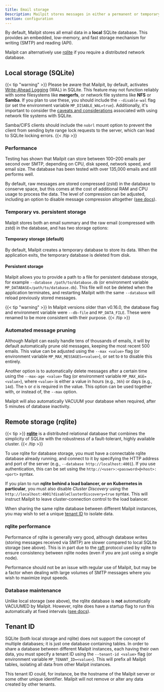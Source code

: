 ```yaml
---
title: Email storage
Description: Mailpit stores messages in either a permanent or temporary SQLite database
section: configuration
---
```


By default, Mailpit stores all email data in a **local** SQLite database. This provides an embedded, low-memory, and fast storage mechanism for writing (SMTP) and reading (API).

Mailpit can alternatively use [rqlite](#remote-storage-rqlite) if you require a distributed network database.

## Local storage (SQLite)

{{< tip "warning" >}}
Please be aware that Mailpit, by default, activates [Write-Ahead Logging](https://sqlite.org/wal.html) (WAL) in SQLite.
This feature may not function reliably with some filesystems like **mergerfs**, or network file systems like **NFS** or **Samba**.
If you plan to use these, you should include the `--disable-wal` flag (or set the environment variable `MP_DISABLE_WAL=true`).
Additionally, it's important to consider the [caveats and considerations](https://sqlite.org/useovernet.html)
associated with using network file systems with SQLite.

Samba/CIFS clients should include the `nobrl` mount option to prevent the client from sending byte range lock requests to the server,
which can lead to SQLite locking errors.
{{< /tip >}}

### Performance

Testing has shown that Mailpit can store between 100–200 emails per second over SMTP, depending on CPU, disk speed, network speed, and email size.
The database has been tested with over 135,000 emails and still performs well.

By default, raw messages are stored compressed (zstd) in the database to conserve space, but this comes at the cost of additional RAM and CPU usage to process the data.
The level of compression can be adjusted, including an option to disable message compression altogether ([see docs](../compression/)).

### Temporary vs. persistent storage

Mailpit stores both an email summary and the raw email (compressed with zstd) in the database, and has two storage options:

#### Temporary storage (default)

By default, Mailpit creates a temporary database to store its data. When the application exits, the temporary database is deleted from disk.

#### Persistent storage

Mailpit allows you to provide a path to a file for persistent database storage, for example `--database /path/to/database.db` (or environment variable `MP_DATABASE=/path/to/database.db`).
This file will not be deleted when the application terminates, and restarting Mailpit with the same `--database` will reload previously stored messages.

{{< tip "warning" >}}
In Mailpit versions older than v0.16.0, the database flag and environment variable were `--db-file` and `MP_DATA_FILE`. These were renamed to be more consistent with their purpose.
{{< /tip >}}

### Automated message pruning

Although Mailpit can easily handle tens of thousands of emails, it will by default automatically prune old messages, keeping the most recent 500 emails.
This value can be adjusted using the `--max <value>` flag (or environment variable `MP_MAX_MESSAGES=<value>`), or set to `0` to disable this entirely.

Another option is to automatically delete messages after a certain time using the `--max-age <value>` flag (or environment variable `MP_MAX_AGE=<value>`), where `<value>` is either a value in hours (e.g., `36h`) or days (e.g., `14d`). The `h` or `d` is required in the value.
This option can be used together with, or instead of, the `--max` option.

Mailpit will also automatically VACUUM your database when required, after 5 minutes of database inactivity.

## Remote storage (rqlite)

{{< tip >}}
[**rqlite**](https://rqlite.io/) is a distributed relational database that combines the simplicity of SQLite with the robustness of a fault-tolerant, highly available cluster.
{{< /tip >}}

To use rqlite for database storage, you must have a connectable rqlite database already running, and connect to it by specifying the HTTP address and port of the server (e.g., `--database http://localhost:4001`). If you use authentication, this can be set using the `http://<user>:<password>@<host>:<port>` syntax.

If you plan to run **rqlite behind a load balancer, or on Kubernetes in particular**, you must also disable _Cluster Discovery_ using the `http://localhost:4001?disableClusterDiscovery=true` syntax. This will instruct Mailpit to leave cluster-connection control to the load balancer.

When sharing the same rqlite database between different Mailpit instances, you may wish to set a unique [tenant ID](#tenant-id) to isolate data.

### rqlite performance

Performance of rqlite is generally very good, although database writes (storing messages received via SMTP) are slower compared to local SQLite storage (see above). This is in part due to the [raft](https://raft.github.io/) protocol used by rqlite to ensure consistency between rqlite nodes (even if you are just using a single node).

Performance should not be an issue with regular use of Mailpit, but may be a factor when dealing with large volumes of SMTP messages where you wish to maximize input speeds.

### Database maintenance

Unlike local storage (see above), the rqlite database is **not** automatically VACUUMED by Mailpit. However, rqlite does have a startup flag to run this automatically at fixed intervals ([see docs](https://rqlite.io/docs/guides/performance/#vacuum)).

## Tenant ID

SQLite (both local storage and rqlite) does not support the concept of multiple databases; it is just one database containing tables. In order to share a database between different Mailpit instances, each having their own data, you must specify a tenant ID using the `--tenant-id <value>` flag (or environment variable `MP_TENANT_ID=<value>`). This will prefix all Mailpit tables, isolating all data from other Mailpit instances.

This tenant ID could, for instance, be the hostname of the Mailpit server or some other unique identifier. Mailpit will not remove or alter any data created by other tenants.
